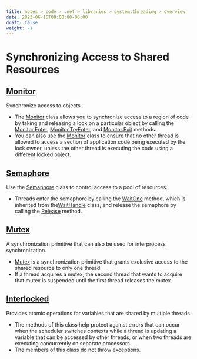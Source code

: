 ```yaml
---
title: notes > code > .net > libraries > system.threading > overview
date: 2023-06-15T00:00:00-06:00
draft: false
weight: -1
---
```

# Synchronizing Access to Shared Resources
## [Monitor](https://docs.microsoft.com/en-us/dotnet/api/system.threading.monitor?view=net-6.0)
Synchronize access to objects.
- The [Monitor](https://docs.microsoft.com/en-us/dotnet/api/system.threading.monitor?view=net-6.0) class allows you to synchronize access to a region of code by taking and releasing a lock on a particular object by calling the [Monitor.Enter](https://docs.microsoft.com/en-us/dotnet/api/system.threading.monitor.enter?view=net-6.0), [Monitor.TryEnter](https://docs.microsoft.com/en-us/dotnet/api/system.threading.monitor.tryenter?view=net-6.0), and [Monitor.Exit](https://docs.microsoft.com/en-us/dotnet/api/system.threading.monitor.exit?view=net-6.0) methods.
- You can also use the [Monitor](https://docs.microsoft.com/en-us/dotnet/api/system.threading.monitor?view=net-6.0) class to ensure that no other thread is allowed to access a section of application code being executed by the lock owner, unless the other thread is executing the code using a different locked object.

## [Semaphore](https://docs.microsoft.com/en-us/dotnet/api/system.threading.semaphore?view=net-6.0)
Use the [Semaphore](https://docs.microsoft.com/en-us/dotnet/api/system.threading.semaphore?view=net-6.0) class to control access to a pool of resources.
- Threads enter the semaphore by calling the [WaitOne](https://docs.microsoft.com/en-us/dotnet/api/system.threading.waithandle.waitone?view=net-6.0) method, which is inherited from the[WaitHandle](https://docs.microsoft.com/en-us/dotnet/api/system.threading.waithandle?view=net-6.0) class, and release the semaphore by calling the [Release](https://docs.microsoft.com/en-us/dotnet/api/system.threading.semaphore.release?view=net-6.0) method.

## [Mutex](https://docs.microsoft.com/en-us/dotnet/api/system.threading.mutex?view=net-6.0)
A synchronization primitive that can also be used for interprocess synchronization.
- [Mutex](https://docs.microsoft.com/en-us/dotnet/api/system.threading.mutex?view=net-6.0) is a synchronization primitive that grants exclusive access to the shared resource to only one thread.
- If a thread acquires a mutex, the second thread that wants to acquire that mutex is suspended until the first thread releases the mutex.

## [Interlocked](https://docs.microsoft.com/en-us/dotnet/api/system.threading.interlocked?view=net-6.0)
Provides atomic operations for variables that are shared by multiple threads.
- The methods of this class help protect against errors that can occur when the scheduler switches contexts while a thread is updating a variable that can be accessed by other threads, or when two threads are executing concurrently on separate processors.
- The members of this class do not throw exceptions.
